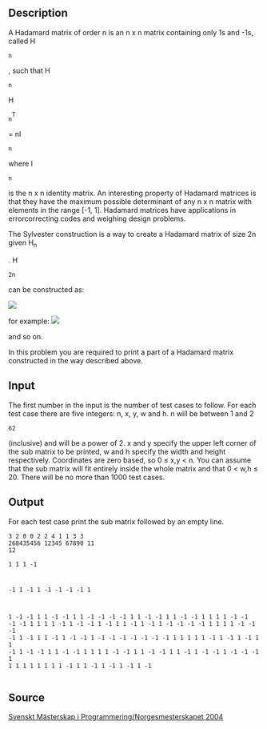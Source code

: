 <h2>Description</h2><p>A Hadamard matrix of order n is an n x n matrix containing only 1s and -1s, called H</p><sub>n</sub><p>, such that H</p><sub>n</sub><p>H</p><sub>n</sub><sup>T</sup><p> = nI</p><sub>n</sub><p> where I</p><sub>n</sub><p> is the n x n identity matrix. An interesting property of Hadamard matrices is that they have the maximum possible determinant of any n x n matrix with elements in the range [-1, 1]. Hadamard matrices have applications in errorcorrecting codes and weighing design problems.
</p>
The Sylvester construction is a way to create a Hadamard matrix of size 2n given H<sub>n</sub><p>. H</p><sub>2n</sub><p> can be constructed as:
</p><img src="images/2961_1.jpg"><p>
</p>for example:
<img src="images/2961_2.jpg"><p>
</p>and so on.

In this problem you are required to print a part of a Hadamard matrix constructed in the way described above.<h2>Input</h2><p>The first number in the input is the number of test cases to follow. For each test case there are five integers: n, x, y, w and h. n will be between 1 and 2</p><sup>62</sup><p> (inclusive) and will be a power of 2. x and y specify the upper left corner of the sub matrix to be printed, w and h specify the width and height respectively. Coordinates are zero based, so 0 ≤ x,y &lt; n. You can assume that the sub matrix will fit entirely inside the whole matrix and that 0 &lt; w,h ≤ 20. There will be no more than 1000 test cases.</p><h2>Output</h2><p>For each test case print the sub matrix followed by an empty line.</p><pre><code class="language-input1">3
2 0 0 2 2
4 1 1 3 3
268435456 12345 67890 11 12</code></pre><pre><code class="language-output1">1 1
1 -1

-1 1 -1
1 -1 -1
-1 -1 1

1 -1 -1 1 1 -1 -1 1 1 -1 -1
-1 -1 1 1 -1 -1 1 1 -1 -1 1
1 1 1 -1 -1 -1 -1 1 1 1 1
-1 1 -1 -1 1 -1 1 1 -1 1 -1
1 -1 -1 -1 -1 1 1 1 1 -1 -1
-1 -1 1 -1 1 1 -1 1 -1 -1 1
-1 -1 -1 -1 -1 -1 -1 1 1 1 1
1 -1 1 -1 1 -1 1 1 -1 1 -1
-1 1 1 -1 -1 1 1 1 1 -1 -1
1 1 -1 -1 1 1 -1 1 -1 -1 1
-1 -1 -1 1 1 1 1 1 1 1 1
1 -1 1 1 -1 1 -1 1 -1 1 -1
</code></pre><h2>Source</h2><a href="searchproblem?field=source&amp;key=Svenskt+M%C3%A4sterskap+i+Programmering%2FNorgesmesterskapet+2004">Svenskt Mästerskap i Programmering/Norgesmesterskapet 2004</a>